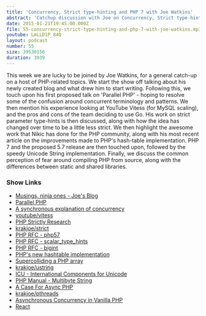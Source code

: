 ```yaml
---
title: 'Concurrency, Strict type-hinting and PHP 7 with Joe Watkins'
abstract: 'Catchup discussion with Joe on Concurrency, Strict type-hinting and PHP 7'
date: 2015-01-21T19:45:00.000Z
file: 55-concurrency-strict-type-hinting-and-php-7-with-joe-watkins.mp3
youtube: LmLLD1P_84Q
layout: podcast
number: 55
size: 39530156
duration: 3939
---
```


This week we are lucky to be joined by Joe Watkins, for a general catch-up on a host of PHP-related topics.
We start the show off talking about his newly created blog and what drew him to start writing.
Following this, we touch upon his first proposed talk on 'Parallel PHP' - hoping to resolve some of the confusion around concurrent terminology and patterns.
We then mention his experience looking at YouTube Vitess (for MySQL scaling), and the pros and cons of the team deciding to use Go.
His work on strict parameter type-hints is then discussed, along with how the idea has changed over time to be a little less strict.
We then highlight the awesome work that Nikic has done for the PHP community, along with his most recent article on the improvements made to PHP's hash-table implementation.
PHP 7 and the proposed 5.7 release are then touched upon, followed by the speedy Unicode String implementation.
Finally, we discuss the common perception of fear around compiling PHP from source, along with the differences between static and shared libraries.

### Show Links

- [Musings, ninja ones - Joe's Blog](http://blog.krakjoe.ninja/)
- [Parallel PHP](http://blog.krakjoe.ninja/2014/12/parallel-php.html)
- [A synchronous explanation of concurrency](http://blog.krakjoe.ninja/2014/10/blog-post.html)
- [youtube/vitess](https://github.com/youtube/vitess)
- [PHP Strictly Research](http://blog.krakjoe.ninja/2014/11/strictly-research.html)
- [krakjoe/strict](https://github.com/krakjoe/strict)
- [PHP RFC - php57](https://wiki.php.net/rfc/php57)
- [PHP RFC - scalar_type_hints](https://wiki.php.net/rfc/scalar_type_hints)
- [PHP RFC - bigint](https://wiki.php.net/rfc/bigint)
- [PHP's new hashtable implementation](https://nikic.github.io/2014/12/22/PHPs-new-hashtable-implementation.html)
- [Supercolliding a PHP array](https://nikic.github.io/2011/12/28/Supercolliding-a-PHP-array.html)
- [krakjoe/ustring](https://github.com/krakjoe/ustring)
- [ICU - International Components for Unicode](http://site.icu-project.org/)
- [PHP Manual - Multibyte String](http://php.net/manual/en/book.mbstring.php)
- [A Case For Async PHP](https://medium.com/@assertchris/a-case-for-async-php-f33e5e31ebba)
- [krakjoe/pthreads](https://github.com/krakjoe/pthreads)
- [Asynchronous Concurrency in Vanilla PHP](https://gist.github.com/krakjoe/6a9419704aaacfbc6f69)
- [React](http://reactphp.org/)
